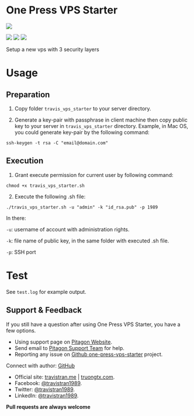 # One Press VPS Starter
<img src="https://img.shields.io/badge/version-1.0-brightgreen">

[<img src="https://img.shields.io/badge/LinkedIn-0077B5?style=for-the-badge&logo=linkedin&logoColor=white">](https://www.linkedin.com/company/pitagon/)
[<img src="https://img.shields.io/badge/Facebook-1877F2?style=for-the-badge&logo=facebook&logoColor=white">](https://www.facebook.com/ThePitagon/)
[<img src="https://img.shields.io/twitter/follow/ThePitagon.svg?label=Follow&style=social">](https://twitter.com/ThePitagon/)

Setup a new vps with 3 security layers

# Usage

## Preparation

1. Copy folder `travis_vps_starter` to your server directory.

2. Generate a key-pair with passphrase in client machine then copy public key to your server in `travis_vps_starter` directory. Example, in Mac OS, you could generate key-pair by the following command:

`ssh-keygen -t rsa -C "email@domain.com"`

## Execution

1. Grant execute permission for current user by following command:

`chmod +x travis_vps_starter.sh`

2. Execute the following .sh file:

`./travis_vps_starter.sh -u "admin" -k "id_rsa.pub" -p 1989`

In there:

`-u`: username of account with administration rights.

`-k`: file name of public key, in the same folder with executed .sh file.

`-p`: SSH port

# Test

See `test.log` for example output.

## Support & Feedback
If you still have a question after using One Press VPS Starter, you have a few options.
* Using support page on [Pitagon Website](https://pitagon.io).
* Send email to [Pitagon Support Team](mailto:support@pitagon.vn) for help.
* Reporting any issue on [Github one-press-vps-starter](https://github.com/ThePitagon/one-press-vps-starter/issues) project.

Connect with author: [GitHub](https://github.com/travistran1989)
* Official site: [travistran.me](https://travistran.me/) | [truongtx.com](https://truongtx.com/).
* Facebook: [@travistran1989](https://www.facebook.com/travistran1989/).
* Twitter: [@travistran1989](https://twitter.com/travistran1989/).
* LinkedIn: [@travistran1989](https://www.linkedin.com/in/travistran1989/).

**Pull requests are always welcome**
